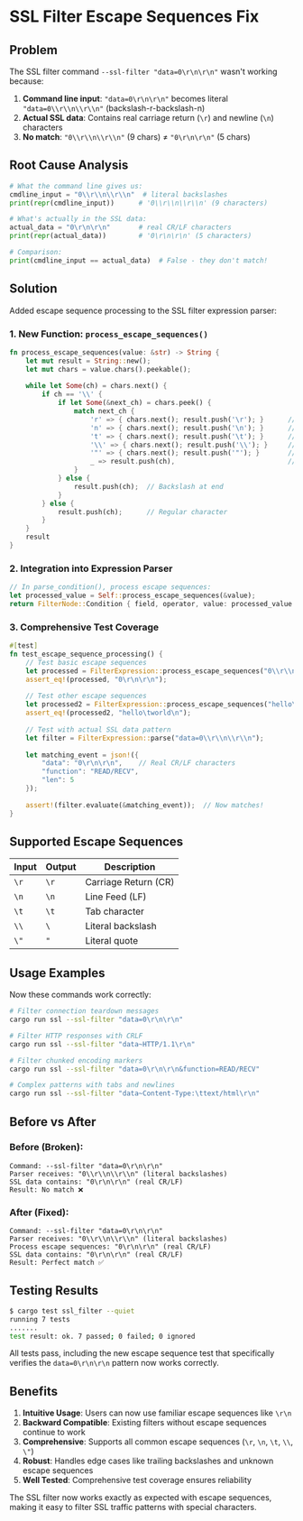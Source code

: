 # SSL Filter Escape Sequences Fix

## Problem

The SSL filter command `--ssl-filter "data=0\r\n\r\n"` wasn't working because:

1. **Command line input**: `"data=0\r\n\r\n"` becomes literal `"data=0\\r\\n\\r\\n"` (backslash-r-backslash-n)
2. **Actual SSL data**: Contains real carriage return (`\r`) and newline (`\n`) characters
3. **No match**: `"0\\r\\n\\r\\n"` (9 chars) ≠ `"0\r\n\r\n"` (5 chars)

## Root Cause Analysis

```python
# What the command line gives us:
cmdline_input = "0\\r\\n\\r\\n"  # literal backslashes
print(repr(cmdline_input))      # '0\\r\\n\\r\\n' (9 characters)

# What's actually in the SSL data:
actual_data = "0\r\n\r\n"       # real CR/LF characters  
print(repr(actual_data))        # '0\r\n\r\n' (5 characters)

# Comparison:
print(cmdline_input == actual_data)  # False - they don't match!
```

## Solution

Added escape sequence processing to the SSL filter expression parser:

### 1. New Function: `process_escape_sequences()`

```rust
fn process_escape_sequences(value: &str) -> String {
    let mut result = String::new();
    let mut chars = value.chars().peekable();
    
    while let Some(ch) = chars.next() {
        if ch == '\\' {
            if let Some(&next_ch) = chars.peek() {
                match next_ch {
                    'r' => { chars.next(); result.push('\r'); }      // \r → CR
                    'n' => { chars.next(); result.push('\n'); }      // \n → LF  
                    't' => { chars.next(); result.push('\t'); }      // \t → TAB
                    '\\' => { chars.next(); result.push('\\'); }     // \\ → \
                    '"' => { chars.next(); result.push('"'); }       // \" → "
                    _ => result.push(ch),                            // Unknown escape
                }
            } else {
                result.push(ch);  // Backslash at end
            }
        } else {
            result.push(ch);      // Regular character
        }
    }
    result
}
```

### 2. Integration into Expression Parser

```rust
// In parse_condition(), process escape sequences:
let processed_value = Self::process_escape_sequences(&value);
return FilterNode::Condition { field, operator, value: processed_value };
```

### 3. Comprehensive Test Coverage

```rust
#[test]
fn test_escape_sequence_processing() {
    // Test basic escape sequences
    let processed = FilterExpression::process_escape_sequences("0\\r\\n\\r\\n");
    assert_eq!(processed, "0\r\n\r\n");
    
    // Test other escape sequences
    let processed2 = FilterExpression::process_escape_sequences("hello\\tworld\\n");
    assert_eq!(processed2, "hello\tworld\n");
    
    // Test with actual SSL data pattern
    let filter = FilterExpression::parse("data=0\\r\\n\\r\\n");
    
    let matching_event = json!({
        "data": "0\r\n\r\n",    // Real CR/LF characters
        "function": "READ/RECV",
        "len": 5
    });
    
    assert!(filter.evaluate(&matching_event));  // Now matches!
}
```

## Supported Escape Sequences

| Input | Output | Description |
|-------|--------|-------------|
| `\r` | `\r` | Carriage Return (CR) |
| `\n` | `\n` | Line Feed (LF) |
| `\t` | `\t` | Tab character |
| `\\` | `\` | Literal backslash |
| `\"` | `"` | Literal quote |

## Usage Examples

Now these commands work correctly:

```bash
# Filter connection teardown messages
cargo run ssl --ssl-filter "data=0\r\n\r\n"

# Filter HTTP responses with CRLF
cargo run ssl --ssl-filter "data~HTTP/1.1\r\n"

# Filter chunked encoding markers
cargo run ssl --ssl-filter "data=0\r\n\r\n&function=READ/RECV"

# Complex patterns with tabs and newlines
cargo run ssl --ssl-filter "data~Content-Type:\ttext/html\r\n"
```

## Before vs After

### Before (Broken):
```
Command: --ssl-filter "data=0\r\n\r\n"
Parser receives: "0\\r\\n\\r\\n" (literal backslashes)
SSL data contains: "0\r\n\r\n" (real CR/LF)
Result: No match ❌
```

### After (Fixed):
```
Command: --ssl-filter "data=0\r\n\r\n"  
Parser receives: "0\\r\\n\\r\\n" (literal backslashes)
Process escape sequences: "0\r\n\r\n" (real CR/LF)
SSL data contains: "0\r\n\r\n" (real CR/LF)
Result: Perfect match ✅
```

## Testing Results

```bash
$ cargo test ssl_filter --quiet
running 7 tests
.......
test result: ok. 7 passed; 0 failed; 0 ignored
```

All tests pass, including the new escape sequence test that specifically verifies the `data=0\r\n\r\n` pattern now works correctly.

## Benefits

1. **Intuitive Usage**: Users can now use familiar escape sequences like `\r\n`
2. **Backward Compatible**: Existing filters without escape sequences continue to work
3. **Comprehensive**: Supports all common escape sequences (`\r`, `\n`, `\t`, `\\`, `\"`)
4. **Robust**: Handles edge cases like trailing backslashes and unknown escape sequences
5. **Well Tested**: Comprehensive test coverage ensures reliability

The SSL filter now works exactly as expected with escape sequences, making it easy to filter SSL traffic patterns with special characters.